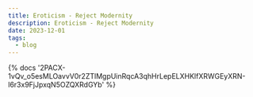 ```yaml
---
title: Eroticism - Reject Modernity
description: Eroticism - Reject Modernity
date: 2023-12-01
tags:
  - blog
---
```

<body style="margin:0">
{% docs '2PACX-1vQv_o5esMLOavvV0r2ZTlMgpUinRqcA3qhHrLepELXHKlfXRWGEyXRN-l6r3x9FjJpxqN5OZQXRdGYb' %}